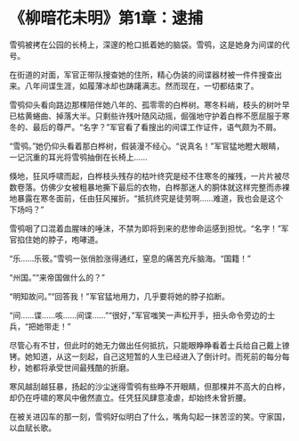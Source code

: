 # 《柳暗花未明》第1章：逮捕

雪鸮被拷在公园的长椅上，深邃的枪口抵着她的脑袋。雪鸮，这是她身为间谍的代号。

在街道的对面，军官正带队搜查她的住所，精心伪装的间谍器材被一件件搜查出来。八年间谍生涯，如履薄冰却也踌躇满志。然而现在，一切都结束了。

雪鸮仰头看向路边那棵陪伴她八年的、孤零零的白桦树。寒冬料峭，枝头的树叶早已枯黄蜷曲、掉落大半。只剩些许残叶随风动摇，倔强地守护着白桦不愿屈服于寒冬的、最后的尊严。“名字？”军官看了看搜出的间谍工作证件，语气颇为不屑。

“雪鸮。”她仍仰头看着那白桦树，假装漫不经心。“说真名！”军官猛地瞪大眼睛，一记沉重的耳光将雪鸮抽倒在长椅上……

倏地，狂风呼啸而起，白桦枝头残存的枯叶终究是经不住寒冬的摧残，一片片被尽数卷落。仿佛少女被粗暴地撕下最后的衣物，白桦那迷人的胴体就这样完整而赤裸地暴露在寒冬面前，任由狂风摧折。“抵抗终究是徒劳啊……难道，我也会是这个下场吗？”

雪鸮咽了口混着血腥味的唾沫，不禁为即将到来的悲惨命运感到担忧。“名字！”军官掐住她的脖子，咆哮道。

“乐……乐筱。”雪鸮一张俏脸涨得通红，窒息的痛苦充斥脑海。“国籍！”

“州国。”“来帝国做什么的？”

“明知故问。”“回答我！”军官猛地用力，几乎要将她的脖子掐断。

“间……谍……咳……间谍……”“很好，”军官嗤笑一声松开手，扭头命令旁边的士兵，“把她带走！”

尽管心有不甘，但此时的她无力做出任何抵抗，只能眼睁睁看着士兵给自己戴上镣铐。她知道，从这一刻起，自己这短暂的人生已经进入了倒计时。而死前的每分每秒，她都将承受世间最残酷的折磨。

寒风越刮越狂暴，扬起的沙尘迷得雪鸮有些睁不开眼睛，但那棵并不高大的白桦，却仍在呼啸的寒风中傲然直立。任凭狂风肆意凌虐，却始终未曾折腰。

在被关进囚车的那一刻，雪鸮好似明白了什么，嘴角勾起一抹苦涩的笑。守家国，以血赋长歌。

